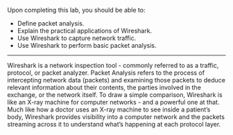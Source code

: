 Upon completing this lab, you should be able to:

- Define packet analysis.
- Explain the practical applications of Wireshark.
- Use Wireshark to capture network traffic.
- Use Wireshark to perform basic packet analysis.
---


Wireshark is a network inspection tool - commonly referred to as a traffic, protocol, or packet analyzer. Packet Analysis refers to the process of intercepting network data (packets) and examining those packets to deduce relevant information about their contents, the parties involved in the exchange, or the network itself. To draw a simple comparison, Wireshark is like an X-ray machine for computer networks - and a powerful one at that. Much like how a doctor uses an X-ray machine to see inside a patient’s body, Wireshark provides visibility into a computer network and the packets streaming across it to understand what’s happening at each protocol layer.



